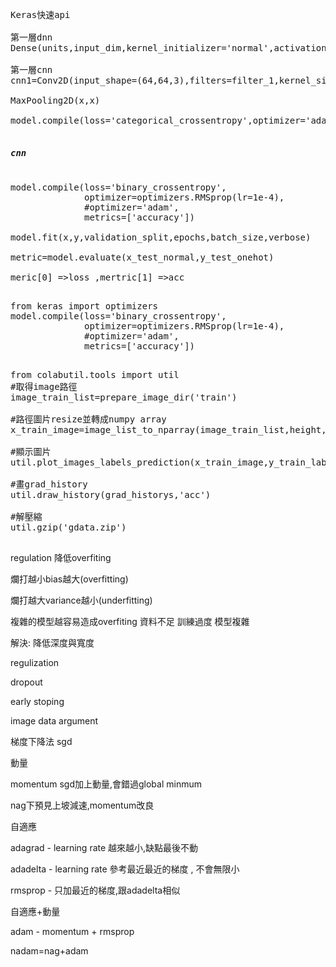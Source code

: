 <pre>

Keras快速api

第一層dnn
Dense(units,input_dim,kernel_initializer='normal',activation='relu')

第一層cnn
cnn1=Conv2D(input_shape=(64,64,3),filters=filter_1,kernel_size=(3,3),padding='same',activation='relu')

MaxPooling2D(x,x)

model.compile(loss='categorical_crossentropy',optimizer='adam',metrics=['accuracy'])

<h5>cnn</h5>
model.compile(loss='binary_crossentropy',
              optimizer=optimizers.RMSprop(lr=1e-4),
              #optimizer='adam',
              metrics=['accuracy'])

model.fit(x,y,validation_split,epochs,batch_size,verbose)

metric=model.evaluate(x_test_normal,y_test_onehot)

meric[0] =>loss ,mertric[1] =>acc

</pre>

<pre>
from keras import optimizers 
model.compile(loss='binary_crossentropy',
              optimizer=optimizers.RMSprop(lr=1e-4),
              #optimizer='adam',
              metrics=['accuracy'])
              
</pre>
<pre>
from colabutil.tools import util
#取得image路徑
image_train_list=prepare_image_dir('train')

#路徑圖片resize並轉成numpy array
x_train_image=image_list_to_nparray(image_train_list,height,width,channel)

#顯示圖片
util.plot_images_labels_prediction(x_train_image,y_train_label,[],0)

#畫grad_history
util.draw_history(grad_historys,'acc')

#解壓縮
util.gzip('gdata.zip')

</pre>


regulation 降低overfiting

爛打越小bias越大(overfitting)

爛打越大variance越小(underfitting)

複雜的模型越容易造成overfiting
資料不足
訓練過度
模型複雜

解決:
降低深度與寬度

regulization

dropout

early stoping

image data argument


梯度下降法
sgd

動量

momentum sgd加上動量,會錯過global minmum

nag下預見上坡減速,momentum改良

自適應

adagrad - learning rate 越來越小,缺點最後不動

adadelta - learning rate 參考最近最近的梯度 , 不會無限小

rmsprop - 只加最近的梯度,跟adadelta相似

自適應+動量

adam - momentum + rmsprop

nadam=nag+adam
